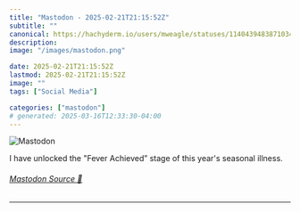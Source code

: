 ```yaml
---
title: "Mastodon - 2025-02-21T21:15:52Z"
subtitle: ""
canonical: https://hachyderm.io/users/mweagle/statuses/114043948387103473
description:
image: "/images/mastodon.png"

date: 2025-02-21T21:15:52Z
lastmod: 2025-02-21T21:15:52Z
image: ""
tags: ["Social Media"]

categories: ["mastodon"]
# generated: 2025-03-16T12:33:30-04:00
---
```

![Mastodon](/images/mastodon.png)

<p>I have unlocked the &quot;Fever Achieved” stage of this year&#39;s seasonal illness.</p>


###### [Mastodon Source 🐘](https://hachyderm.io/@mweagle/114043948387103473)

___
